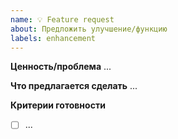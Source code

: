 ```yaml
---
name: 💡 Feature request
about: Предложить улучшение/функцию
labels: enhancement
---
```


**Ценность/проблема**
...

**Что предлагается сделать**
...

**Критерии готовности**
- [ ] ...
